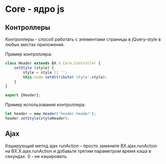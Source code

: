 # Core - ядро js

## Контроллеры

Контроллеры - способ работать с элементами страницы в jQuery-style в любых местах приложения.

Пример контроллера:
```js
class Header extends BX.X.Core.Controller {
    setStyle (style) {
        style = style || ''; 
        this.node.setAttribute('style',style);
    }
}

export {Header};
```

Пример использования контроллера:
```js
let header = new Header('header.header');
header.setStyle(styleHeader);
```

## Ajax

Кэширующий метод ajax runAction - просто замените BX.ajax.runAction на BX.X.ajax.runAction и добавьте третим параметром время кэша в секундах. 0 - не кэшировать.